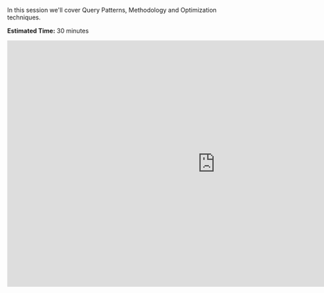 In this session we'll cover Query Patterns, Methodology and Optimization techniques. 

**Estimated Time:** 30 minutes

<iframe src="https://docs.google.com/presentation/d/1RFv7t8ZjOJJV6RruZ6BL2fdCnF6Hg5lA4vbKbZkQrDM/embed?start=true&loop=true&delayms=10000" frameborder="0" width="960" height="569" allowfullscreen="true" mozallowfullscreen="true" webkitallowfullscreen="true" style="display: block;margin: auto;"></iframe>

